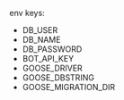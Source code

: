 env keys:

- DB_USER
- DB_NAME
- DB_PASSWORD
- BOT_API_KEY
- GOOSE_DRIVER
- GOOSE_DBSTRING
- GOOSE_MIGRATION_DIR